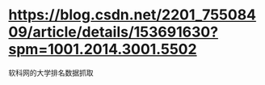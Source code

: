 # https://blog.csdn.net/2201_75508409/article/details/153691630?spm=1001.2014.3001.5502
软科网的大学排名数据抓取
